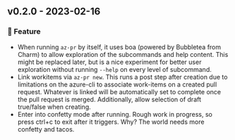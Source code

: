## v0.2.0 - 2023-02-16

### 🎉 Feature

- When running `az-pr` by itself, it uses boa (powered by Bubbletea from Charm) to allow exploration of the subcommands and help content.
  This might be replaced later, but is a nice experiment for better user exploration without running `--help` on every level of subcommand.
- Link workitems via `az-pr new`.
  This runs a post step after creation due to limitations on the azure-cli to associate work-items on a created pull request.
  Whatever is linked will be automatically set to complete once the pull request is merged.
  Additionally, allow selection of draft true/false when creating.
- Enter into confetty mode after running. Rough work in progress, so press ctrl+c to exit after it triggers.
  Why? The world needs more confetty and tacos.
